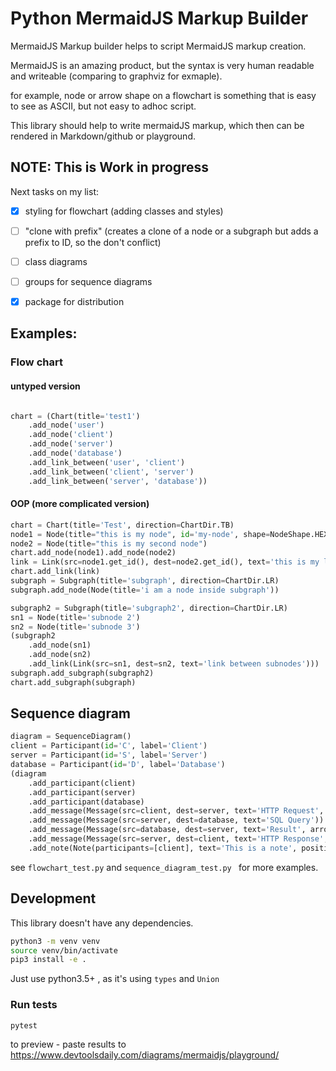 # Python MermaidJS Markup Builder

MermaidJS Markup builder helps to script MermaidJS markup creation.

MermaidJS is an amazing product, but the syntax is very human readable and writeable (comparing to graphviz for exmaple).

for example, node or arrow shape on a flowchart is something that is easy to see as ASCII, but not easy to adhoc script.

This library should help to write mermaidJS markup, which then can be rendered in Markdown/github or playground.

## NOTE: This is Work in progress

Next tasks on my list:
- [x] styling for flowchart (adding classes and styles)
- [ ] "clone with prefix" (creates a clone of a node or a subgraph but adds a prefix to ID, so the don't conflict)
- [ ] class diagrams
- [ ] groups for sequence diagrams
- [x] package for distribution


## Examples:

### Flow chart

#### untyped version
```python

chart = (Chart(title='test1')
    .add_node('user')
    .add_node('client')
    .add_node('server')
    .add_node('database')
    .add_link_between('user', 'client')
    .add_link_between('client', 'server')
    .add_link_between('server', 'database'))
```

#### OOP (more complicated version)
```python
chart = Chart(title='Test', direction=ChartDir.TB)
node1 = Node(title="this is my node", id='my-node', shape=NodeShape.HEXAGON)
node2 = Node(title="this is my second node")
chart.add_node(node1).add_node(node2)
link = Link(src=node1.get_id(), dest=node2.get_id(), text='this is my link')
chart.add_link(link)
subgraph = Subgraph(title='subgraph', direction=ChartDir.LR)
subgraph.add_node(Node(title='i am a node inside subgraph'))

subgraph2 = Subgraph(title='subgraph2', direction=ChartDir.LR)
sn1 = Node(title='subnode 2')
sn2 = Node(title='subnode 3')
(subgraph2
    .add_node(sn1)
    .add_node(sn2)
    .add_link(Link(src=sn1, dest=sn2, text='link between subnodes')))
subgraph.add_subgraph(subgraph2)
chart.add_subgraph(subgraph)
```


## Sequence diagram
```python
diagram = SequenceDiagram()
client = Participant(id='C', label='Client')
server = Participant(id='S', label='Server')
database = Participant(id='D', label='Database')
(diagram
    .add_participant(client)
    .add_participant(server)
    .add_participant(database)
    .add_message(Message(src=client, dest=server, text='HTTP Request', activation_mode=ActivationMode.ACTIVATE))
    .add_message(Message(src=server, dest=database, text='SQL Query'))
    .add_message(Message(src=database, dest=server, text='Result', arrow=ArrowType.DOTTED_LINE_NO_ARROW))        
    .add_message(Message(src=server, dest=client, text='HTTP Response', activation_mode=ActivationMode.DEACTIVATE))
    .add_note(Note(participants=[client], text='This is a note', position=NotePosition.LEFT_OF)))
```



see `flowchart_test.py` and `sequence_diagram_test.py ` for more examples.


## Development

This library doesn't have any dependencies.
```bash
python3 -m venv venv
source venv/bin/activate
pip3 install -e .
```
Just use python3.5+ , as it's using `types` and `Union`


### Run tests
```bash
pytest
```

to preview - paste results to 
https://www.devtoolsdaily.com/diagrams/mermaidjs/playground/



